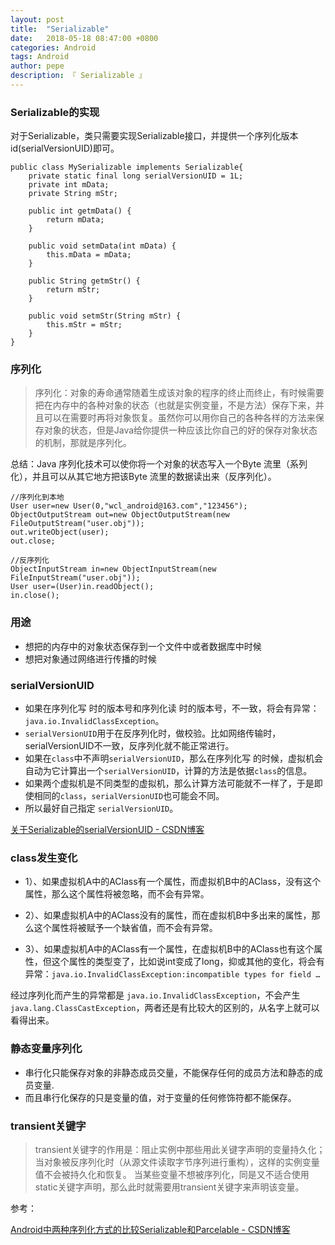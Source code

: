 ```yaml
---
layout: post
title:  "Serializable"
date:   2018-05-18 08:47:00 +0800
categories: Android
tags: Android
author: pepe
description: 『 Serializable 』
---
```


### **Serializable的实现**
对于Serializable，类只需要实现Serializable接口，并提供一个序列化版本id(serialVersionUID)即可。
```
public class MySerializable implements Serializable{
    private static final long serialVersionUID = 1L;
    private int mData;
    private String mStr;

    public int getmData() {
        return mData;
    }

    public void setmData(int mData) {
        this.mData = mData;
    }

    public String getmStr() {
        return mStr;
    }

    public void setmStr(String mStr) {
        this.mStr = mStr;
    }
}
```
### **序列化**

> 序列化：对象的寿命通常随着生成该对象的程序的终止而终止，有时候需要把在内存中的各种对象的状态（也就是实例变量，不是方法）保存下来，并且可以在需要时再将对象恢复。虽然你可以用你自己的各种各样的方法来保存对象的状态，但是Java给你提供一种应该比你自己的好的保存对象状态的机制，那就是序列化。

总结：Java 序列化技术可以使你将一个对象的状态写入一个Byte 流里（系列化），并且可以从其它地方把该Byte 流里的数据读出来（反序列化）。

```
//序列化到本地
User user=new User(0,"wcl_android@163.com","123456");
ObjectOutputStream out=new ObjectOutputStream(new FileOutputStream("user.obj"));
out.writeObject(user);
out.close;

//反序列化
ObjectInputStream in=new ObjectInputStream(new FileInputStream("user.obj"));
User user=(User)in.readObject();
in.close();
```

### **用途**

* 想把的内存中的对象状态保存到一个文件中或者数据库中时候
* 想把对象通过网络进行传播的时候

### **serialVersionUID**

* 如果在序列化写 时的版本号和序列化读 时的版本号，不一致，将会有异常：`java.io.InvalidClassException`。
* `serialVersionUID`用于在反序列化时，做校验。比如网络传输时，serialVersionUID不一致，反序列化就不能正常进行。
* 如果在`class`中不声明`serialVersionUID`，那么在序列化写 的时候，虚拟机会自动为它计算出一个`serialVersionUID`，计算的方法是依据`class`的信息。
* 如果两个虚拟机是不同类型的虚拟机，那么计算方法可能就不一样了，于是即使相同的`class`，`serialVersionUID`也可能会不同。
* 所以最好自己指定 `serialVersionUID`。

[关于Serializable的serialVersionUID - CSDN博客](https://blog.csdn.net/smcwwh/article/details/8787561)

### **class发生变化**

 - 1）、如果虚拟机A中的AClass有一个属性，而虚拟机B中的AClass，没有这个属性，那么这个属性将被忽略，而不会有异常。

 - 2）、如果虚拟机A中的AClass没有的属性，而在虚拟机B中多出来的属性，那么这个属性将被赋予一个缺省值，而不会有异常。

 - 3）、如果虚拟机A中的AClass有一个属性，在虚拟机B中的AClass也有这个属性，但这个属性的类型变了，比如说int变成了long，抑或其他的变化，将会有异常：`java.io.InvalidClassException:incompatible types for field …`

经过序列化而产生的异常都是 `java.io.InvalidClassException`，不会产生`java.lang.ClassCastException`，两者还是有比较大的区别的，从名字上就可以看得出来。

### **静态变量序列化**

* 串行化只能保存对象的非静态成员交量，不能保存任何的成员方法和静态的成员变量.
* 而且串行化保存的只是变量的值，对于变量的任何修饰符都不能保存。

### **transient关键字**

> transient关键字的作用是：阻止实例中那些用此关键字声明的变量持久化；当对象被反序列化时（从源文件读取字节序列进行重构），这样的实例变量值不会被持久化和恢复。
> 当某些变量不想被序列化，同是又不适合使用static关键字声明，那么此时就需要用transient关键字来声明该变量。



参考：

[Android中两种序列化方式的比较Serializable和Parcelable - CSDN博客](https://blog.csdn.net/wangchunlei123/article/details/51345130)
